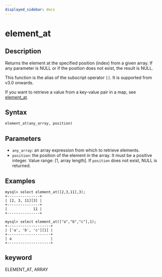 ```yaml
---
displayed_sidebar: docs
---
```


# element_at

## Description

Returns the element at the specified position (index) from a given array. If any parameter is NULL or if the position does not exist, the result is NULL.

This function is the alias of the subscript operator `[]`. It is supported from v3.0 onwards.

If you want to retrieve a value from a key-value pair in a map, see [element_at](../map-functions/element_at.md).

## Syntax

```Haskell
element_at(any_array, position)
```

## Parameters

- `any_array`: an array expression from which to retrieve elements.
- `position`: the position of the element in the array. It must be a positive integer. Value range: [1, array length]. If `position` does not exist, NULL is returned.

## Examples

```plain text
mysql> select element_at([2,3,11],3);
+---------------+
| [2, 3, 11][3] |
+---------------+
|            11 |
+---------------+

mysql> select element_at(["a","b","c"],1);
+--------------------+
| ['a', 'b', 'c'][1] |
+--------------------+
| a                  |
+--------------------+
```

## keyword

ELEMENT_AT, ARRAY

